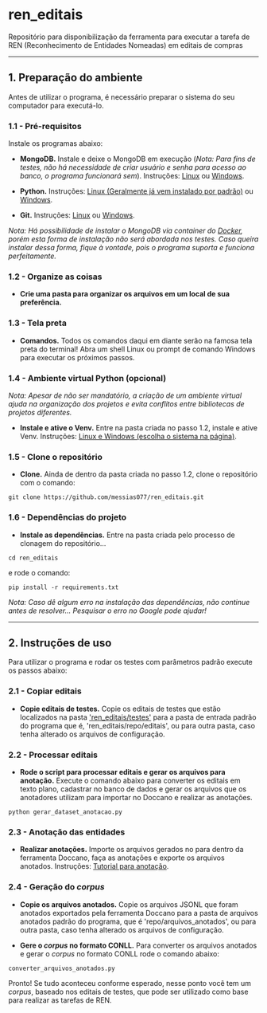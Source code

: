 # ren_editais
Repositório para disponibilização da ferramenta para executar a tarefa de REN (Reconhecimento de Entidades Nomeadas) em editais de compras

---
## 1. Preparação do ambiente
Antes de utilizar o programa, é necessário preparar o sistema do seu computador para executá-lo.

### 1.1 - Pré-requisitos
Instale os programas abaixo:
* **MongoDB.** Instale e deixe o MongoDB em execução (*Nota: Para fins de testes, não há necessidade de criar usuário e senha para acesso ao banco, o programa funcionará sem*). Instruções: [Linux](https://www.mongodb.com/docs/manual/administration/install-on-linux/) ou [Windows](https://www.mongodb.com/docs/manual/tutorial/install-mongodb-on-windows).

* **Python.** Instruções: [Linux (Geralmente já vem instalado por padrão)](https://python.org.br/instalacao-linux) ou [Windows](https://www.python.org/downloads/windows).

* **Git.** Instruções: [Linux](https://git-scm.com/download/linux) ou [Windows](https://git-scm.com/download/win).

*Nota: Há possibilidade de instalar o MongoDB via container do [Docker](https://www.docker.com/), porém esta forma de instalação não será abordada nos testes. Caso queira instalar dessa forma, fique à vontade, pois o programa suporta e funciona perfeitamente.*

### 1.2 - Organize as coisas
* **Crie uma pasta para organizar os arquivos em um local de sua preferência.**

### 1.3 - Tela preta
* **Comandos.** Todos os comandos daqui em diante serão na famosa tela preta do terminal! Abra um shell Linux ou prompt de comando Windows para executar os próximos passos.

### 1.4 - Ambiente virtual Python (opcional)
*Nota: Apesar de não ser mandatório, a criação de um ambiente virtual ajuda na organização dos projetos e evita conflitos entre bibliotecas de projetos diferentes.*
* **Instale e ative o Venv.** Entre na pasta criada no passo 1.2, instale e ative Venv. Instruções: [Linux e Windows (escolha o sistema na página)](https://packaging.python.org/en/latest/guides/installing-using-pip-and-virtual-environments/#creating-a-virtual-environment).

### 1.5 - Clone o repositório
* **Clone.** Ainda de dentro da pasta criada no passo 1.2, clone o repositório com o comando:
```
git clone https://github.com/messias077/ren_editais.git
```

### 1.6 - Dependências do projeto
* **Instale as dependências.** Entre na pasta criada pelo processo de clonagem do repositório...
```
cd ren_editais
```
e rode o comando:
```
pip install -r requirements.txt
```
*Nota: Caso dê algum erro na instalação das dependências, não continue antes de resolver... Pesquisar o erro no Google pode ajudar!*

---
## 2. Instruções de uso

Para utilizar o programa e rodar os testes com parâmetros padrão execute os passos abaixo:

### 2.1 - Copiar editais
* **Copie editais de testes.** Copie os editais de testes que estão localizados na pasta ['ren_editais/testes'](editais_testes/) para a pasta de entrada padrão do programa que é, 'ren_editais/repo/editais', ou para outra pasta, caso tenha alterado os arquivos de configuração.

### 2.2 - Processar editais
* **Rode o script para processar editais e gerar os arquivos para anotação.** Execute o comando abaixo para converter os editais em texto plano, cadastrar no banco de dados e gerar os arquivos que os anotadores utilizam para importar no Doccano e realizar as anotações.
```
python gerar_dataset_anotacao.py
```
### 2.3 - Anotação das entidades
* **Realizar anotações.** Importe os arquivos gerados no  para dentro da ferramenta Doccano, faça as anotações e exporte os arquivos anotados. Instruções: [Tutorial para anotação](tutoriais/).

### 2.4 - Geração do *corpus*
* **Copie os arquivos anotados.** Copie os arquivos JSONL que foram anotados exportados pela ferramenta Doccano para a pasta de arquivos anotados padrão do programa, que é 'repo/arquivos_anotados', ou para outra pasta, caso tenha alterado os arquivos de configuração.

* **Gere o *corpus* no formato CONLL.** Para converter os arquivos anotados e gerar o *corpus* no formato CONLL rode o comando abaixo:
```
converter_arquivos_anotados.py
```
Pronto! Se tudo aconteceu conforme esperado, nesse ponto você tem um *corpus*, baseado nos editais de testes, que pode ser utilizado como base para realizar as tarefas de REN.
